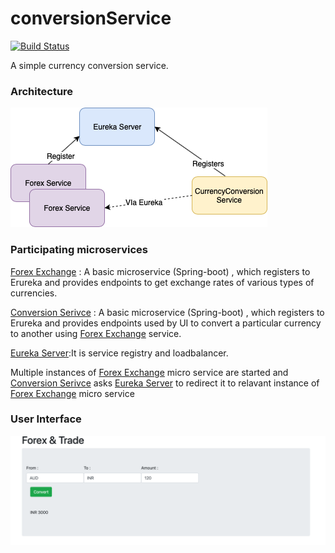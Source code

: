 # conversionService
[![Build Status](https://travis-ci.com/samair/conversionService.svg?branch=master)](https://travis-ci.com/samair/conversionService)

A simple currency conversion service. 

### Architecture

![AltText](https://github.com/samair/TheMicroservicesJourney/blob/master/First_Microservice.png)


### Participating microservices

[Forex Exchange] : A basic microservice (Spring-boot) , which registers to Erureka and provides endpoints to get exchange rates of various types of currencies.

[Conversion Serivce] : A basic microservice (Spring-boot) , which registers to Erureka and provides endpoints used by UI to convert a particular currency to another using [Forex Exchange] service.

[Eureka Server]:It is service registry and loadbalancer.

Multiple instances of [Forex Exchange] micro service are started and [Conversion Serivce] asks [Eureka Server] to redirect it to relavant instance of [Forex Exchange] micro service


### User Interface


![AltText](https://github.com/samair/conversionService/blob/master/Screenshot%202019-03-02%20at%2012.01.26%20AM.png)

[Forex Exchange]: <https://github.com/samair/Forex-Exchange-service.git>

[Conversion Serivce]: <https://github.com/samair/conversionService.git>

[Eureka Server]: <https://github.com/samair/eurekaServer>
